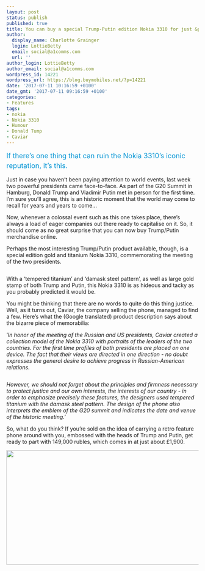 ```yaml
---
layout: post
status: publish
published: true
title: You can buy a special Trump-Putin edition Nokia 3310 for just &pound;1900
author:
  display_name: Charlotte Grainger
  login: LottieBetty
  email: social@a1comms.com
  url: ''
author_login: LottieBetty
author_email: social@a1comms.com
wordpress_id: 14221
wordpress_url: https://blog.buymobiles.net/?p=14221
date: '2017-07-11 10:16:59 +0100'
date_gmt: '2017-07-11 09:16:59 +0100'
categories:
- Features
tags:
- nokia
- Nokia 3310
- Humour
- Donald Tump
- Caviar
---
```

<p><span class="postStandFirst" style="color: #0896d5; line-height: 26px; font-size: 18px;">If there&rsquo;s one thing that can ruin the Nokia 3310&rsquo;s iconic reputation, it&rsquo;s this.</span></p>
<p>Just in case you haven&rsquo;t been paying attention to world events, last week two powerful presidents came face-to-face. As part of the G20 Summit in Hamburg, Donald Trump and Vladimir Putin met in person for the first time. I&rsquo;m sure you&rsquo;ll agree, this is an historic moment that the world may come to recall for years and years to come&hellip;</p>
<p>Now, whenever a colossal event such as this one takes place, there&rsquo;s always a load of eager companies out there ready to capitalise on it. So, it should come as no great surprise that you can now buy Trump/Putin merchandise online.</p>
<p>Perhaps the most interesting Trump/Putin product available, though, is a special edition gold and titanium Nokia 3310, commemorating the meeting of the two presidents.</p>
<p><img class="aligncenter size-full wp-image-14225" src="https://lh3.googleusercontent.com/pLOPRqFVRJ6c2qLCzNFi3BBxd7P6UbZVCXOsvTQAoPnKPiyquIE6ix-QQIidkQOjP8XOANn-Kuje9n0pag3TKT0=s0" alt="" /></p>
<p>With a &lsquo;tempered titanium&rsquo; and &lsquo;damask steel pattern&rsquo;, as well as large gold stamp of both Trump and Putin, this Nokia 3310 is as hideous and tacky as you probably predicted it would be.</p>
<p>You might be thinking that there are no words to quite do this thing justice. Well, as it turns out, Caviar, the company selling the phone, managed to find a few. Here&rsquo;s what the (Google translated) product description says about the bizarre piece of memorabilia:</p>
<p>&lsquo;<em>In honor of the meeting of the Russian and US presidents, Caviar created a collection model of the Nokia 3310 with portraits of the leaders of the two countries. For the first time profiles of both presidents are placed on one device. The fact that their views are directed in one direction - no doubt expresses the general desire to achieve progress in Russian-American relations. </em></p>
<p><img class="aligncenter size-full wp-image-14223" src="https://lh3.googleusercontent.com/djkKT8fiJFpytKGjLC0LYWkyAxX6hgmuYQLBIn7w5GEW_84fkU5RakpzuNGFZp9GOosyTfqOYOrD5iXnDQ8-JmQ=s0" alt="" /></p>
<p><em>However, we should not forget about the principles and firmness necessary to protect justice and our own interests, the interests of our country - in order to emphasize precisely these features, the designers used tempered titanium with the damask steel pattern. The design of the phone also interprets the emblem of the G20 summit and indicates the date and venue of the historic meeting.&rsquo;</em></p>
<p>So, what do you think? If you&rsquo;re sold on the idea of carrying a retro feature phone around with you, embossed with the heads of Trump and Putin, get ready to part with 149,000 rubles, which comes in at just about &pound;1,900.</p>
<p><img class="aligncenter wp-image-12235" src="https://lh3.googleusercontent.com/6-IwbpQQDByLcgmCq0xcH6EE6MFfiT6tKAjJAHsv2aGUd6R6UmYB9-nKBkA5Q1UJc4ei-nQexxzzaTwe_9M_zvAhoA=s0" width="600" height="300" /></p>
